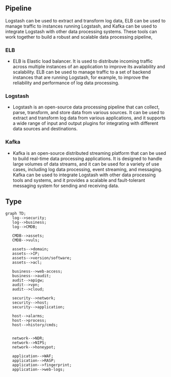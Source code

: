 ## Pipeline
  Logstash can be used to extract and transform log data, ELB can be used to manage traffic to instances running Logstash, and Kafka can be used to integrate Logstash with other data processing systems. These tools can work together to build a robust and scalable data processing pipeline, 
### ELB
- ELB is Elastic load balancer. It is used to distribute incoming traffic across multiple instances of an application to improve its availability and scalability. ELB can be used to manage traffic to a set of backend instances that are running Logstash, for example, to improve the reliability and performance of log data processing.

### Logstash
- Logstash is an open-source data processing pipeline that can collect, parse, transform, and store data from various sources. It can be used to extract and transform log data from various applications, and it supports a wide range of input and output plugins for integrating with different data sources and destinations.

### Kafka
- Kafka is an open-source distributed streaming platform that can be used to build real-time data processing applications. It is designed to handle large volumes of data streams, and it can be used for a variety of use cases, including log data processing, event streaming, and messaging. Kafka can be used to integrate Logstash with other data processing tools and systems, and it provides a scalable and fault-tolerant messaging system for sending and receiving data.


## Type
 ```mermaid
graph TD;
    log-->security;
    log-->business;
    log-->CMDB;
    
    CMDB-->assets;
    CMDB-->vuls;
    
    assets-->domain;
    assets-->IP;
    assets-->version/software;
    assets-->acl;
    
    business-->web-access;
    business-->audit;
    audit-->apigw;
    audit-->vpn;
    audit-->cloud;
    
    security-->network;
    security-->host;
    security-->application;
    
    host-->alarms;
    host-->process;
    host-->history/cmds;
    
    
    network-->NDR;
    network-->NIPS;
    network-->honeypot;
    
    application-->WAF;
    application-->RASP;
    application-->fingerprint;
    application-->web-logs;
    
```



